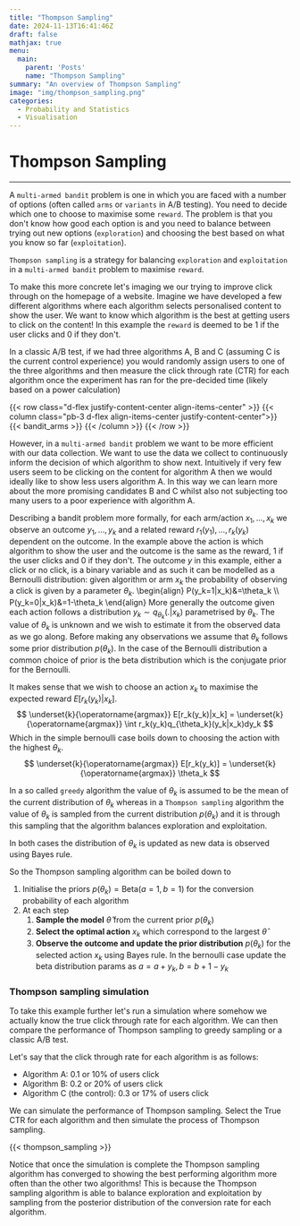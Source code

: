 ```yaml
---
title: "Thompson Sampling"
date: 2024-11-13T16:41:46Z
draft: false
mathjax: true
menu:
  main:
    parent: 'Posts'
    name: "Thompson Sampling"
summary: "An overview of Thompson Sampling"
image: "img/thompson_sampling.png"
categories:
  - Probability and Statistics
  - Visualisation
---
```


# Thompson Sampling
---

A `multi-armed bandit` problem is one in which you are faced with a number of options (often called `arms` or `variants`
in A/B testing). You need to decide which one to choose to maximise some `reward`. The problem is that you don't know
how good each option is and you need to balance between trying out new options (`exploration`) and choosing the best
based on what you know so far (`exploitation`).


`Thompson sampling` is a strategy for balancing `exploration` and `exploitation` in a `multi-armed bandit` problem to
maximise `reward`.


To make this more concrete let's imaging we our trying to improve click through on the homepage of a website. Imagine we
have developed a few different algorithms where each algorithm selects personalised content to show the user. We want to
know which algorithm is the best at getting users to click on the content! In this example the `reward` is deemed to be
1 if the user clicks and 0 if they don't.

In a classic A/B test, if we had three algorithms A, B and C (assuming C is the current control experience) you would
randomly assign users to one of the three algorithms and then measure the click through rate (CTR) for each algorithm
once the experiment has ran for the pre-decided time (likely based on a power calculation)

<!-- below insert an svg with a user icon on the left connected to three computers on the right with labels A, B and C -->
{{< row class="d-flex justify-content-center align-items-center" >}}
{{< column class="pb-3 d-flex align-items-center justify-content-center">}}
{{< bandit_arms >}}
{{< /column >}}
{{< /row >}}

However, in a `multi-armed bandit` problem we want to be more efficient with our data collection. We want to use the
data we collect to continuously inform the decision of which algorithm to show next. Intuitively if very few users
seem to be clicking on the content for algorithm A then we would ideally like to show less users algorithm A. In this
way we can learn more about the more promising candidates B and C whilst also not subjecting too many users to a poor
experience with algorithm A.

Describing a bandit problem more formally, for each arm/action $x_1,...,x_k$ we observe an outcome $y_1,...,y_k$ and a
related reward $r_1(y_1),...,r_k(y_k)$ dependent on the outcome. In the example above the action is which algorithm to
show the user and the outcome is the same as the reward, 1 if the user clicks and 0 if they don't.
The outcome $y$ in this example, either a click or no click, is a binary variable and as such it can be modelled as a
Bernoulli distribution: given algorithm or arm $x_k$ the probability of observing a click is given by a
parameter $\theta_k$.
\begin{align}
P(y_k=1|x_k)&=\theta_k \\\\
P(y_k=0|x_k)&=1-\theta_k
\end{align}
More generally the outcome given each action follows a distribution $y_k \sim q_{\theta_k}(.|x_k)$ parametrised by
$\theta_k$. The value of $\theta_k$ is unknown and we wish to estimate it from the observed data as we go along. Before
making any observations we assume that $\theta_k$ follows some prior distribution $p(\theta_k)$. In the case of the
Bernoulli distribution a common choice of prior is the beta distribution which is the conjugate prior for the Bernoulli.

It makes sense that we wish to choose an action $x_k$ to maximise the expected reward $E[r_k(y_k)|x_k]$.
$$
\underset{k}{\operatorname{argmax}} E[r_k(y_k)|x_k] = \underset{k}{\operatorname{argmax}} \int r_k(y_k)q_{\theta_k}(y_k|x_k)dy_k
$$
Which in the simple bernoulli case boils down to choosing the action with the highest $\theta_k$.
$$
\underset{k}{\operatorname{argmax}} E[r_k(y_k)] = \underset{k}{\operatorname{argmax}} \theta_k
$$

In a so called `greedy` algorithm the value of $\theta_k$ is assumed to be the mean of the current distribution of
$\theta_k$ whereas in a `Thompson sampling` algorithm the value of $\theta_k$ is sampled from the current distribution
$p(\theta_k)$ and it is through this sampling that the algorithm balances exploration and exploitation.

In both cases the distribution of $\theta_k$ is updated as new data is observed using Bayes rule.

So the Thompson sampling algorithm can be boiled down to
1. Initialise the priors $p(\theta_k) = \text{Beta}(a=1, b=1)$ for the conversion probability of each algorithm
2. At each step
   1. **Sample the model**  $\hat{\theta}$ from the current prior $p(\theta_k)$
   2. **Select the optimal action** $x_k$ which correspond to the largest $\hat{\theta}$
   3. **Observe the outcome and update the prior distribution** $p(\theta_k)$ for the selected action $x_k$ using Bayes rule.
      In the bernoulli case update the beta distribution params as $a = a + y_k, b = b + 1 - y_k$


### Thompson sampling simulation

To take this example further let's run a simulation where somehow we actually know the true click through rate for each
algorithm. We can then compare the performance of Thompson sampling to greedy sampling or a classic A/B test.

Let's say that the click through rate for each algorithm is as follows:
 - Algorithm A: 0.1 or 10% of users click
 - Algorithm B: 0.2 or 20% of users click
 - Algorithm C (the control): 0.3 or 17% of users click

We can simulate the performance of Thompson sampling. Select the True CTR for each algorithm and then simulate the process of Thompson sampling.

{{< thompson_sampling >}}

Notice that once the simulation is complete the Thompson sampling algorithm has converged to showing the best performing
algorithm more often than the other two algorithms! This is because the Thompson sampling algorithm is able to balance
exploration and exploitation by sampling from the posterior distribution of the conversion rate for each algorithm.

